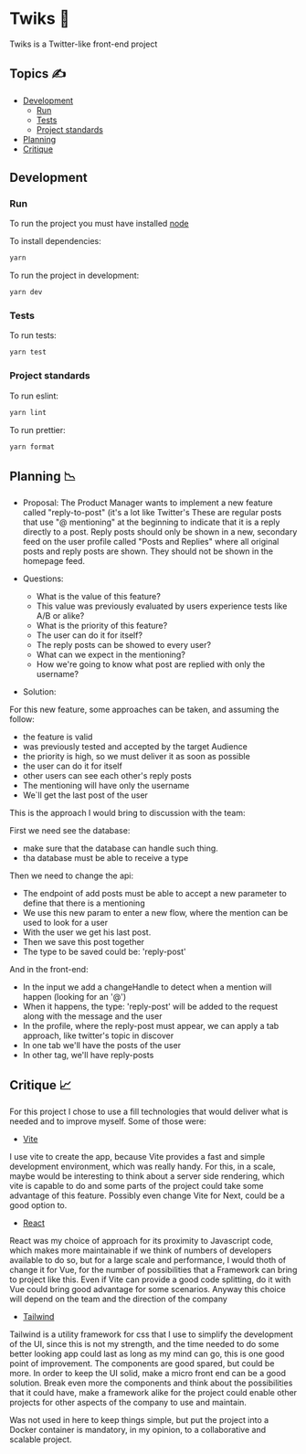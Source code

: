 # Twiks 📃

Twiks is a Twitter-like front-end project

## Topics ✍️

- [Development](#development)
  - [Run](#run)
  - [Tests](#tests)
  - [Project standards](#project-standards)
- [Planning](#planning)
- [Critique](#critique)

## Development

### Run

To run the project you must have installed [node](https://nodejs.org/en/)


To install dependencies:

```bash
yarn
```

To run the project in development:

```bash
yarn dev
```

### Tests

To run tests:

```bash
yarn test
```

### Project standards

To run eslint:

```bash
yarn lint
```

To run prettier:

```bash
yarn format
```


## Planning 📉

- Proposal:
The Product Manager wants to implement a new feature called "reply-to-post" (it's a lot like Twitter's These are regular posts that use "@ mentioning" at the beginning to indicate that it is a reply directly to a post. Reply posts should only be shown in a new, secondary feed on the user profile called "Posts and Replies" where all original posts and reply posts are shown. They should not be shown in the homepage feed.

- Questions:
  - What is the value of this feature?
  - This value was previously evaluated by users experience tests like A/B or alike?
  - What is the priority of this feature?
  - The user can do it for itself?
  - The reply posts can be showed to every user?
  - What can we expect in the mentioning?
  - How we're going to know what post are replied with only the username? 

- Solution:

For this new feature, some approaches can be taken, and assuming the follow:
 - the feature is valid
 - was previously tested and accepted by the target Audience
 - the priority is high, so we must deliver it as soon as possible
 - the user can do it for itself
 - other users can see each other's reply posts
 - The mentioning will have only the username
 - We`ll get the last post of the user

This is the approach I would bring to discussion with the team:

First we need see the database: 
- make sure that the database can handle such thing.
- tha database must be able to receive a type

Then we need to change the api:
- The endpoint of add posts must be able to accept a new parameter to define that there is a mentioning
- We use this new param to enter a new flow, where the mention can be used to look for a user
- With the user we get his last post.
- Then we save this post together
- The type to be saved could be: 'reply-post'

And in the front-end:
- In the input we add a changeHandle to detect when a mention will happen (looking for an '@')
- When it happens, the type: 'reply-post' will be added to the request along with the message and the user
- In the profile, where the reply-post must appear, we can apply a tab approach, like twitter's topic in discover
- In one tab we'll have the posts of the user
- In other tag, we'll have reply-posts

## Critique 📈

For this project I chose to use a fill technologies that would deliver what is needed and to improve myself. Some of those were:

- [Vite](https://vitejs.dev/guide/#overview)

I use vite to create the app, because Vite provides a fast and simple development environment, which was really handy. For this, in a scale, maybe would be interesting to think about a server side rendering, which vite is capable to do and some parts of the project could take some advantage of this feature. Possibly even change Vite for Next, could be a good option to.

- [React](https://pt-br.reactjs.org/)

React was my choice of approach for its proximity to Javascript code, which makes more maintainable if we think of numbers of developers available to do so, but for a large scale and performance, I would thoth of change it for Vue, for the number of possibilities that a Framework can bring to project like this. Even if Vite can provide a good code splitting, do it with Vue could bring good advantage for some scenarios. Anyway this choice will depend on the team and the direction of the company  

- [Tailwind](https://tailwindcss.com/docs/appearance)

Tailwind is a utility framework for css that I use to simplify the development of the UI, since this is not my strength, and the time needed to do some better looking app could last as long as my mind can go, this is one good point of improvement. The components are good spared, but could be more. In order to keep the UI solid, make a micro front end can be a good solution. Break even more the components and think about the possibilities that it could have, make a framework alike for the project could enable other projects for other aspects of the company to use and maintain.

Was not used in here to keep things simple, but put the project into a Docker container is mandatory, in my opinion, to a collaborative and scalable project.
